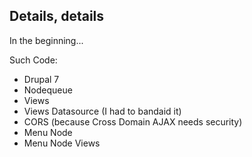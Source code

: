 ##  Details, details

In the beginning...

Such Code:

* Drupal 7
* Nodequeue
* Views
* Views Datasource (I had to bandaid it)
* CORS (because Cross Domain AJAX needs security)
* Menu Node
* Menu Node Views